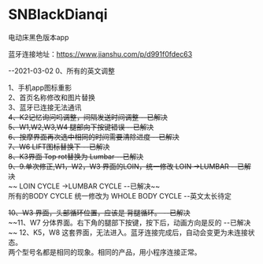 # SNBlackDianqi
电动床黑色版本app

蓝牙连接地址：https://www.jianshu.com/p/d991f0fdec63


--2021-03-02
0、所有的英文调整

1、手机app图标重影  
2、首页名称修改和图片替换  
3、蓝牙已连接无法通讯  
~~4、K2记忆询问吗调整，间隔发送时间调整  --已解决~~  
~~5、W1,W2,W3,W4 腿部向下按键错误 --已解决~~  
~~6、按摩界面再次选中相同的时间需要清除进度 --已解决~~  
~~7、W6 LIFT图标替换下  --已解决~~  
~~8、K3界面   Top rot替换为 Lumbar   --已解决~~  
~~9、9.单次修正,W1，W2，W3 界面的LOIN，统一修改 LOIN ->LUMBAR   --已解决~~  
~~  LOIN CYCLE ->LUMBAR CYCLE  --已解决~~  
  所有的BODY CYCLE 统一修改为 WHOLE BODY CYCLE  --英文太长待定

~~10、W3 界面，头部循环位置，应该是 背腿循环。 --已解决~~  
~~11、W7 分体界面。右下角的腿部下按键，按下后，动画方向是反的 --已解决  ~~
12、K5，W8 这套界面，无法进入。蓝牙连接完成后，自动会变更为未连接状态。  
   两个型号名都是相同的现象。相同的产品，用小程序连接正常。






